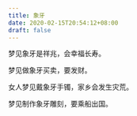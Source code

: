 ```yaml
---
title: 象牙
date: 2020-02-15T20:54:12+08:00
draft: false
---
```


梦见象牙是祥兆，会幸福长寿。<br>


梦见做象牙买卖，要发财。<br>


女人梦见戴象牙手镯，家乡会发生灾荒。<br>


梦见制作象牙雕刻，要乘船出国。<br>
